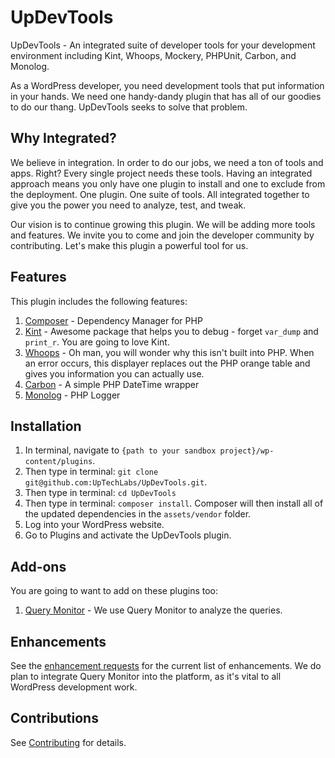 # UpDevTools

UpDevTools - An integrated suite of developer tools for your development environment including Kint, Whoops, Mockery, PHPUnit, Carbon, and Monolog.

As a WordPress developer, you need development tools that put information in your hands.  We need one handy-dandy plugin that has all of our goodies to do our thang.  UpDevTools seeks to solve that problem.

## Why Integrated?

We believe in integration.  In order to do our jobs, we need a ton of tools and apps.  Right?  Every single project needs these tools.  Having an integrated approach means you only have one plugin to install and one to exclude from the deployment.  One plugin. One suite of tools.  All integrated together to give you the power you need to analyze, test, and tweak.

Our vision is to continue growing this plugin.  We will be adding more tools and features.  We invite you to come and join the developer community by contributing.  Let's make this plugin a powerful tool for us.

## Features

This plugin includes the following features:

1. [Composer](https://getcomposer.org/) - Dependency Manager for PHP
2. [Kint](http://raveren.github.io/kint/) - Awesome package that helps you to debug - forget `var_dump` and `print_r`. You are going to love Kint.
3. [Whoops](https://github.com/filp/whoops) - Oh man, you will wonder why this isn't built into PHP. When an error occurs, this displayer replaces out the PHP orange table and gives you information you can actually use.
4. [Carbon](http://carbon.nesbot.com/docs/) - A simple PHP DateTime wrapper 
5. [Monolog](https://github.com/Seldaek/monolog) - PHP Logger

## Installation

1. In terminal, navigate to `{path to your sandbox project}/wp-content/plugins`.
2. Then type in terminal: `git clone git@github.com:UpTechLabs/UpDevTools.git`.
3. Then type in terminal: `cd UpDevTools`
4. Then type in terminal: `composer install`.  Composer will then install all of the updated dependencies in the `assets/vendor` folder.
5. Log into your WordPress website.
6. Go to Plugins and activate the UpDevTools plugin.

## Add-ons

You are going to want to add on these plugins too:

1. [Query Monitor](https://github.com/johnbillion/query-monitor) - We use Query Monitor to analyze the queries.

## Enhancements

See the [enhancement requests](https://github.com/UpTechLabs/UpDevTools/issues?q=is%3Aissue+is%3Aopen+label%3Aenhancement) for the current list of enhancements.  We do plan to integrate Query Monitor into the platform, as it's vital to all WordPress development work.

## Contributions

See [Contributing](https://github.com/UpTechLabs/UpDevTools/CONTRIBUTING.md) for details.